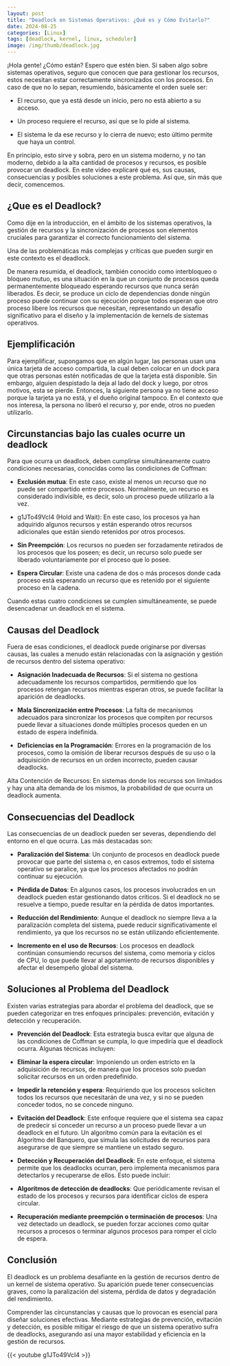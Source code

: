 ```yaml
---
layout: post
title: "Deadlock en Sistemas Operativos: ¿Qué es y Cómo Evitarlo?"
date: 2024-08-25
categories: [Linux]
tags: [deadlock, kernel, linux, scheduler]
image: /img/thumb/deadlock.jpg
---
```


¡Hola gente! ¿Cómo están? Espero que estén bien. Si saben algo sobre sistemas operativos, seguro que conocen que para gestionar los recursos, estos necesitan estar correctamente sincronizados con los procesos. En caso de que no lo sepan, resumiendo, básicamente el orden suele ser:

- El recurso, que ya está desde un inicio, pero no está abierto a su acceso.

- Un proceso requiere el recurso, así que se lo pide al sistema.

- El sistema le da ese recurso y lo cierra de nuevo; esto último permite que haya un control.

En principio, esto sirve y sobra, pero en un sistema moderno, y no tan moderno, debido a la alta cantidad de procesos y recursos, es posible provocar un deadlock. En este video explicaré qué es, sus causas, consecuencias y posibles soluciones a este problema. Así que, sin más que decir, comencemos.

## ¿Que es el Deadlock?

Como dije en la introducción, en el ámbito de los sistemas operativos, la gestión de recursos y la sincronización de procesos son elementos cruciales para garantizar el correcto funcionamiento del sistema.

Una de las problemáticas más complejas y críticas que pueden surgir en este contexto es el deadlock.

De manera resumida, el deadlock, también conocido como interbloqueo o bloqueo mutuo, es una situación en la que un conjunto de procesos queda permanentemente bloqueado esperando recursos que nunca serán liberados. Es decir, se produce un ciclo de dependencias donde ningún proceso puede continuar con su ejecución porque todos esperan que otro proceso libere los recursos que necesitan, representando un desafío significativo para el diseño y la implementación de kernels de sistemas operativos.

## Ejemplificación

Para ejemplificar, supongamos que en algún lugar, las personas usan una única tarjeta de acceso compartida, la cual deben colocar en un dock para que otras personas estén notificadas de que la tarjeta está disponible. Sin embargo, alguien despistado la deja al lado del dock y luego, por otros motivos, esta se pierde. Entonces, la siguiente persona ya no tiene acceso porque la tarjeta ya no está, y el dueño original tampoco. En el contexto que nos interesa, la persona no liberó el recurso y, por ende, otros no pueden utilizarlo.

## Circunstancias bajo las cuales ocurre un deadlock

Para que ocurra un deadlock, deben cumplirse simultáneamente cuatro condiciones necesarias, conocidas como las condiciones de Coffman:

- **Exclusión mutua**: En este caso, existe al menos un recurso que no puede ser compartido entre procesos. Normalmente, un recurso es considerado indivisible, es decir, solo un proceso puede utilizarlo a la vez.

- g1JTo49VcI4 (Hold and Wait): En este caso, los procesos ya han adquirido algunos recursos y están esperando otros recursos adicionales que están siendo retenidos por otros procesos.

- **Sin Preempción**: Los recursos no pueden ser forzadamente retirados de los procesos que los poseen; es decir, un recurso solo puede ser liberado voluntariamente por el proceso que lo posee.

- **Espera Circular**: Existe una cadena de dos o más procesos donde cada proceso está esperando un recurso que es retenido por el siguiente proceso en la cadena.

Cuando estas cuatro condiciones se cumplen simultáneamente, se puede desencadenar un deadlock en el sistema.

## Causas del Deadlock

Fuera de esas condiciones, el deadlock puede originarse por diversas causas, las cuales a menudo están relacionadas con la asignación y gestión de recursos dentro del sistema operativo:

- **Asignación Inadecuada de Recursos**: Si el sistema no gestiona adecuadamente los recursos compartidos, permitiendo que los procesos retengan recursos mientras esperan otros, se puede facilitar la aparición de deadlocks.

- **Mala Sincronización entre Procesos**: La falta de mecanismos adecuados para sincronizar los procesos que compiten por recursos puede llevar a situaciones donde múltiples procesos queden en un estado de espera indefinida.

- **Deficiencias en la Programación**: Errores en la programación de los procesos, como la omisión de liberar recursos después de su uso o la adquisición de recursos en un orden incorrecto, pueden causar deadlocks.

Alta Contención de Recursos: En sistemas donde los recursos son limitados y hay una alta demanda de los mismos, la probabilidad de que ocurra un deadlock aumenta.

## Consecuencias del Deadlock

Las consecuencias de un deadlock pueden ser severas, dependiendo del entorno en el que ocurra. Las más destacadas son:

- **Paralización del Sistema**: Un conjunto de procesos en deadlock puede provocar que parte del sistema o, en casos extremos, todo el sistema operativo se paralice, ya que los procesos afectados no podrán continuar su ejecución.

- **Pérdida de Datos**: En algunos casos, los procesos involucrados en un deadlock pueden estar gestionando datos críticos. Si el deadlock no se resuelve a tiempo, puede resultar en la pérdida de datos importantes.

- **Reducción del Rendimiento**: Aunque el deadlock no siempre lleva a la paralización completa del sistema, puede reducir significativamente el rendimiento, ya que los recursos no se están utilizando eficientemente.

- **Incremento en el uso de Recursos**: Los procesos en deadlock continúan consumiendo recursos del sistema, como memoria y ciclos de CPU, lo que puede llevar al agotamiento de recursos disponibles y afectar el desempeño global del sistema.

## Soluciones al Problema del Deadlock

Existen varias estrategias para abordar el problema del deadlock, que se pueden categorizar en tres enfoques principales: prevención, evitación y detección y recuperación.

- **Prevención del Deadlock**: Esta estrategia busca evitar que alguna de las condiciones de Coffman se cumpla, lo que impediría que el deadlock ocurra. Algunas técnicas incluyen:

- **Eliminar la espera circular**: Imponiendo un orden estricto en la adquisición de recursos, de manera que los procesos solo puedan solicitar recursos en un orden predefinido.

- **Impedir la retención y espera**: Requiriendo que los procesos soliciten todos los recursos que necesitarán de una vez, y si no se pueden conceder todos, no se concede ninguno.
 

- **Evitación del Deadlock**: Este enfoque requiere que el sistema sea capaz de predecir si conceder un recurso a un proceso puede llevar a un deadlock en el futuro. Un algoritmo común para la evitación es el Algoritmo del Banquero, que simula las solicitudes de recursos para asegurarse de que siempre se mantiene un estado seguro.
 
- **Detección y Recuperación del Deadlock**: En este enfoque, el sistema permite que los deadlocks ocurran, pero implementa mecanismos para detectarlos y recuperarse de ellos. Esto puede incluir:

- **Algoritmos de detección de deadlocks**: Que periódicamente revisan el estado de los procesos y recursos para identificar ciclos de espera circular.

- **Recuperación mediante preempción o terminación de procesos**: Una vez detectado un deadlock, se pueden forzar acciones como quitar recursos a procesos o terminar algunos procesos para romper el ciclo de espera.

## Conclusión

El deadlock es un problema desafiante en la gestión de recursos dentro de un kernel de sistema operativo. Su aparición puede tener consecuencias graves, como la paralización del sistema, pérdida de datos y degradación del rendimiento.

Comprender las circunstancias y causas que lo provocan es esencial para diseñar soluciones efectivas. Mediante estrategias de prevención, evitación y detección, es posible mitigar el riesgo de que un sistema operativo sufra de deadlocks, asegurando así una mayor estabilidad y eficiencia en la gestión de recursos.

{{< youtube g1JTo49VcI4 >}}
